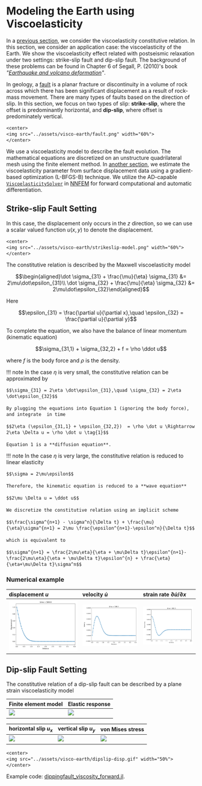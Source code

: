 # Modeling the Earth using Viscoelasticity 

In a [previous section](https://kailaix.github.io/PoreFlow.jl/dev/viscoelasticity/), we consider the viscoelasticity constitutive relation. In this section, we consider an application case: the viscoelasticity of the Earth. We show the viscoelasticity effect related with postseismic relaxation under two settings: strike-slip fault and dip-slip fault. The background of these problems can be found in Chapter 6 of Segall, P. (2010)'s book *"[Earthquake and volcano deformation](https://press.princeton.edu/books/hardcover/9780691133027/earthquake-and-volcano-deformation)"*.


In geology, a [fault](https://en.wikipedia.org/wiki/Fault_(geology)) is a planar fracture or discontinuity in a volume of rock across which there has been significant displacement as a result of rock-mass movement. There are many types of faults based on the direction of slip. In this section, we focus on two types of slip: **strike-slip**, where the offset is predominantly horizontal, and **dip-slip**, where offset is predominately vertical. 


```@raw html
<center>
<img src="../assets/visco-earth/fault.png" width="60%">
</center>
```

We use a viscoelasticity model to describe the fault evolution. The mathematical equations are discretized on an unstructure quadrilateral mesh using the finite element method. In [another section](https://kailaix.github.io/PoreFlow.jl/dev/inv_viscoelasticity_earth/), we estimate the viscoelasticity parameter from surface displacement data using a gradient-based optimization (L-BFGS-B) technique.  We utilize the AD-capable [`ViscoelasticitySolver`](@ref) in [NNFEM](https://github.com/kailaix/NNFEM.jl/) for forward computational and automatic differentiation. 

## Strike-slip Fault Setting

In this case, the displacement only occurs in the $z$ direction, so we can use a scalar valued function $u(x,y)$ to denote the displacement. 

```@raw html
<center>
<img src="../assets/visco-earth/strikeslip-model.png" width="60%">
</center>
```

The constitutive relation is described by the Maxwell viscoelasticity model

$$\begin{aligned}\dot \sigma_{31} + \frac{\mu}{\eta} \sigma_{31} &= 2\mu\dot\epsilon_{31}\\ \dot \sigma_{32} + \frac{\mu}{\eta} \sigma_{32} &= 2\mu\dot\epsilon_{32}\end{aligned}$$

Here

$$\epsilon_{31} = \frac{\partial u}{\partial x},\quad \epsilon_{32} = \frac{\partial u}{\partial y}$$

To complete the equation, we also have the balance of linear momentum (kinematic equation)

$$\sigma_{31,1} + \sigma_{32,2} + f = \rho \ddot u$$

where $f$ is the body force and $\rho$ is the density. 

!!! note
    In the case $\eta$ is very small, the constitutive relation can be approximated by  

    $$\sigma_{31} = 2\eta \dot\epsilon_{31},\quad \sigma_{32} = 2\eta \dot\epsilon_{32}$$
    
    By plugging the equations into Equation 1 (ignoring the body force), and integrate  in time
    
    $$2\eta (\epsilon_{31,1} + \epsilon_{32,2})  = \rho \dot u \Rightarrow 2\eta \Delta u = \rho \dot u \tag{1}$$
    
    Equation 1 is a **diffusion equation**. 

!!! note
    In the case $\eta$ is very large, the constitutive relation is reduced to linear elasticity

    $$\sigma = 2\mu\epsilon$$
    
    Therefore, the kinematic equation is reduced to a **wave equation**
    
    $$2\mu \Delta u = \ddot u$$
    
    We discretize the constitutive relation using an implicit scheme
    
    $$\frac{\sigma^{n+1} - \sigma^n}{\Delta t} + \frac{\mu}{\eta}\sigma^{n+1} = 2\mu \frac{\epsilon^{n+1}-\epsilon^n}{\Delta t}$$
    
    which is equivalent to 
    
    $$\sigma^{n+1} = \frac{2\mu\eta}{\eta + \mu\Delta t}\epsilon^{n+1}- \frac{2\mu\eta}{\eta + \mu\Delta t}\epsilon^{n} + \frac{\eta}{\eta+\mu\Delta t}\sigma^n$$




### Numerical example

|displacement $u$                                 |velocity $\dot u$                              | strain rate   $\partial \dot u / \partial x$     |
|:------------------------------------------------|:----------------------------------------------|:-------------------------------------------------|
|![](./assets/visco-earth/strikeslip-disp.gif)   |![](./assets/visco-earth/strikeslip-velocity.gif)    |![](./assets/visco-earth/strikeslip-strain_rate.gif)      |

## Dip-slip Fault Setting

The constitutive relation of a dip-slip fault can be described by a plane strain viscoelasticity model



<!-- ```@raw html
<center>
<img src="../assets/visco-earth/dipslip-model.png">
</center>
``` -->

|Finite element model                     |Elastic response              | 
|:------------------------------------------------|:----------------------------------------------|
|![](./assets/visco-earth/dipslip-model.png)   |![](./assets/visco-earth/dipslip-elastic.png)   |


|horizontal slip $u_x$                                 |vertical slip $u_y$                               | von Mises stress     |
|:------------------------------------------------|:----------------------------------------------|:-------------------------------------------------|
|![](./assets/visco-earth/dipslip-ux.png)   |![](./assets/visco-earth/dipslip-uy.png)    |![](./assets/visco-earth/dipslip-vonMises.png)     |

```@raw html
<center>
<img src="../assets/visco-earth/dipslip-disp.gif" width="50%">
</center>
```


Example code: [dippingfault_viscosity_forward.jl](https://github.com/kailaix/PoreFlow.jl/blob/master/earthquake/unstructured/dippingfault_viscosity_forward.jl).